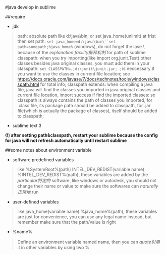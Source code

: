 #java develop in sublime

##require

* jdk

>path: absolute path like d:\java\bin\; or set java_home(unlimit) at frist then set path: `set java_home=d:\java\bin\``set path=somepath;%java_home%` (windows), do not forget the lase \ because of the *explanation facility解释机制* for path of sublime
>classpath: when you try importing(like import org.junit.Test) other classes besides java original classes, you must add them in your classpath: `set CLASSPATH=.;d:\junit\junit.jar;` .; is neccessary if you want to use the classes in current file location; see https://docs.oracle.com/javase/7/docs/technotes/tools/windows/classpath.html for total info;
>classpath extends: when compiling a java file, java will find the classes you imported in java original classes and current file location, import success if find the imported classes: so classpath is always contains the path of classes you imported, for .class file, its package path should be added to classpath, for .jar file(which is actually the package of classes), itself should be added to classpath;

* sublime text 3

**(!) after setting path&classpath, restart your sublime because the config for java will not refresh automatically until restart sublime**

##some notes about environment variable

* software predefined variables

>like %SystemRoot%(path) INTEL_DEV_REDIST(variable name) %INTEL_DEV_REDIST%(path), these variables are added by the *particular特定的* software, like windows or autodesk, you should not change their name or value to make sure the softwares can *naturally正常地* run 

* user-defined variables

>like java_home(variable name) %java_home%(path), these variables are just for convenience, you can use any legal name instead, but remember make sure that the path/value is right

* %name%

>Define an environment variable named name, then you can *quote引用* it in other variables by using two %